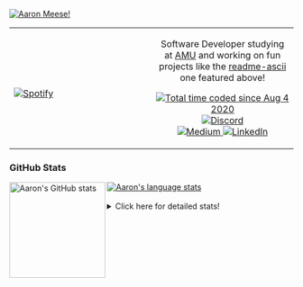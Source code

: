 [![Aaron Meese!](https://user-images.githubusercontent.com/17814535/88975338-a2aabf00-d27f-11ea-963f-8a19608716b4.png)](https://github.com/ajmeese7/readme-ascii "README ASCII")

<!-- Modified from project here: https://github.com/novatorem/novatorem -->
<table width="100%"> 
  <tr>
  <td width="50%">
      
&nbsp; <br> [![Spotify](https://ajmeese7.vercel.app/api/spotify)](https://open.spotify.com/user/ajmeese)

  </td>
  <td width="50%">
    <p align="center">
    Software Developer studying at <a href="https://www.amu.apus.edu/">AMU</a> and working on fun 
    projects like the <a href="https://github.com/ajmeese7/readme-ascii">readme-ascii</a> one featured above!
    </p>
    <p align="center">
      <a href="https://wakatime.com/@f726891d-3b02-46cd-9b60-e8c59f9e2b14">
        <img src="https://wakatime.com/badge/user/f726891d-3b02-46cd-9b60-e8c59f9e2b14.svg" alt="Total time coded since Aug 4 2020" title="WakaTime" />
      </a>
      <a href="http://link.aaronmeese.com/discord">
        <img src="https://img.shields.io/badge/discord-ajmeese7%234835-369?style=flat-square&logo=discord&logoColor=white&color=purple" alt="Discord" title="Discord">
      </a>
      <br />
      <a href="https://link.aaronmeese.com/medium">
        <img src="https://img.shields.io/badge/medium-ajmeese7-1DB954?style=flat-square&logo=medium&logoColor=white" alt="Medium" title="Medium">
      </a>
      <a href="https://link.aaronmeese.com/linkedin">
        <img src="https://img.shields.io/badge/linkedIn-aaronmeese-1DB954?style=flat-square&logo=linkedin&logoColor=white&color=blue" alt="LinkedIn" title="LinkedIn">
      </a>
    </p>
  </td>

</table>

[//]: <> (The `&nbsp;` is to have Aphelion take up more space)

### GitHub Stats ###

<a href="https://profile-summary-for-github.com/user/ajmeese7">
  <img align="left" height="170px" src="https://github-readme-stats.vercel.app/api?username=ajmeese7&show_icons=true&line_height=27&count_private=true" alt="Aaron's GitHub stats"/>
  <img src="https://github-readme-stats.vercel.app/api/top-langs/?username=ajmeese7&hide_langs_below=5&layout=compact" alt="Aaron's language stats"/>
</a>

<br />
<br />
<details>
<summary>Click here for detailed stats!</summary>

### :zap: Recent Activity
<!--START_SECTION:activity-->
1. ❗️ Opened issue [#6](https://github.com/dendronhq/template.publish.github-action/issues/6) in [dendronhq/template.publish.github-action](https://github.com/dendronhq/template.publish.github-action)
2. ❗️ Closed issue [#140](https://github.com/neurobin/shc/issues/140) in [neurobin/shc](https://github.com/neurobin/shc)
3. 🗣 Commented on [#140](https://github.com/neurobin/shc/issues/140) in [neurobin/shc](https://github.com/neurobin/shc)
4. ❗️ Opened issue [#140](https://github.com/neurobin/shc/issues/140) in [neurobin/shc](https://github.com/neurobin/shc)
5. 🗣 Commented on [#108](https://github.com/neurobin/shc/issues/108) in [neurobin/shc](https://github.com/neurobin/shc)
<!--END_SECTION:activity-->

### 🧐 Waka Stats
<!--START_SECTION:waka-->
![Code Time](http://img.shields.io/badge/Code%20Time-1%2C061%20hrs%205%20mins-blue)

**🐱 My GitHub Data** 

> 🏆 833 Contributions in the Year 2022
 > 
> 📦 342.0 kB Used in GitHub's Storage 
 > 
> 💼 Opted to Hire
 > 
> 📜 77 Public Repositories 
 > 
> 🔑 29 Private Repositories  
 > 
**I'm an Early 🐤** 

```text
🌞 Morning    259 commits    ██████░░░░░░░░░░░░░░░░░░░   24.21% 
🌆 Daytime    383 commits    █████████░░░░░░░░░░░░░░░░   35.79% 
🌃 Evening    415 commits    █████████░░░░░░░░░░░░░░░░   38.79% 
🌙 Night      13 commits     ░░░░░░░░░░░░░░░░░░░░░░░░░   1.21%

```
📅 **I'm Most Productive on Sunday** 

```text
Monday       143 commits    ███░░░░░░░░░░░░░░░░░░░░░░   13.36% 
Tuesday      160 commits    ███░░░░░░░░░░░░░░░░░░░░░░   14.95% 
Wednesday    120 commits    ██░░░░░░░░░░░░░░░░░░░░░░░   11.21% 
Thursday     153 commits    ███░░░░░░░░░░░░░░░░░░░░░░   14.3% 
Friday       117 commits    ██░░░░░░░░░░░░░░░░░░░░░░░   10.93% 
Saturday     172 commits    ████░░░░░░░░░░░░░░░░░░░░░   16.07% 
Sunday       205 commits    ████░░░░░░░░░░░░░░░░░░░░░   19.16%

```


📊 **This Week I Spent My Time On** 

```text
⌚︎ Time Zone: America/New_York

💬 Programming Languages: 
Bash                     6 hrs 49 mins       ██████░░░░░░░░░░░░░░░░░░░   25.48% 
JavaScript               4 hrs 39 mins       ████░░░░░░░░░░░░░░░░░░░░░   17.4% 
Markdown                 3 hrs 18 mins       ███░░░░░░░░░░░░░░░░░░░░░░   12.35% 
Other                    3 hrs 13 mins       ███░░░░░░░░░░░░░░░░░░░░░░   12.04% 
TypeScript               1 hr 42 mins        █░░░░░░░░░░░░░░░░░░░░░░░░   6.39%

🐱‍💻 Projects: 
aaronmeese.com           10 hrs 7 mins       █████████░░░░░░░░░░░░░░░░   37.77% 
karameese.com            3 hrs 34 mins       ███░░░░░░░░░░░░░░░░░░░░░░   13.36% 
zork1                    3 hrs 29 mins       ███░░░░░░░░░░░░░░░░░░░░░░   13.05% 
meese.enterprises        3 hrs 2 mins        ██░░░░░░░░░░░░░░░░░░░░░░░   11.35% 
zork                     2 hrs               ██░░░░░░░░░░░░░░░░░░░░░░░   7.52%

```

**I Mostly Code in JavaScript** 

```text
JavaScript               32 repos            ████████████░░░░░░░░░░░░░   50.0% 
HTML                     9 repos             ███░░░░░░░░░░░░░░░░░░░░░░   14.06% 
Python                   5 repos             ██░░░░░░░░░░░░░░░░░░░░░░░   7.81% 
Java                     4 repos             █░░░░░░░░░░░░░░░░░░░░░░░░   6.25% 
CSS                      3 repos             █░░░░░░░░░░░░░░░░░░░░░░░░   4.69%

```



 Last Updated on 09/06/2022 16:03:33 UTC
<!--END_SECTION:waka-->
</details>

